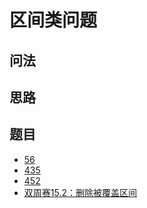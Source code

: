 # 区间类问题

## 问法



## 思路



## 题目

- [56]()
- [435]()
- [452]()
- [双周赛15.2：删除被覆盖区间](https://leetcode-cn.com/problems/remove-covered-intervals/)
